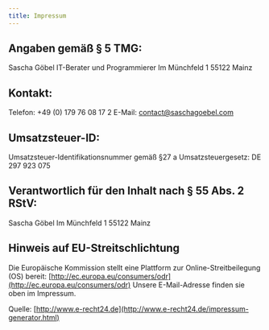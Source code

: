 ```yaml
---
title: Impressum
---
```

## Angaben gemäß § 5 TMG:
Sascha Göbel
IT-Berater und Programmierer
Im Münchfeld 1
55122 Mainz

## Kontakt:
Telefon: +49 (0) 179 76 08 17 2
E-Mail: [contact@saschagoebel.com](mailto:contact@saschagoebel.com)

## Umsatzsteuer-ID:
Umsatzsteuer-Identifikationsnummer gemäß §27 a Umsatzsteuergesetz:
DE 297 923 075

## Verantwortlich für den Inhalt nach § 55 Abs. 2 RStV:
Sascha Göbel
Im Münchfeld 1
55122 Mainz

## Hinweis auf EU-Streitschlichtung
Die Europäische Kommission stellt eine Plattform zur Online-Streitbeilegung (OS) bereit: [http://ec.europa.eu/consumers/odr](http://ec.europa.eu/consumers/odr)
Unsere E-Mail-Adresse finden sie oben im Impressum.

Quelle: [http://www.e-recht24.de](http://www.e-recht24.de/impressum-generator.html)
